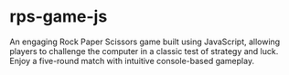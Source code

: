 # rps-game-js
An engaging Rock Paper Scissors game built using JavaScript, allowing players to challenge the computer in a classic test of strategy and luck. Enjoy a five-round match with intuitive console-based gameplay.
